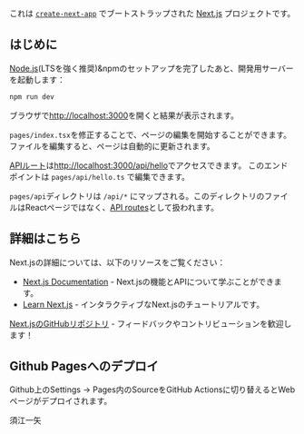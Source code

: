 これは [`create-next-app`](https://github.com/vercel/next.js/tree/canary/packages/create-next-app) でブートストラップされた [Next.js](https://nextjs.org/) プロジェクトです。

## はじめに

[Node.js](https://nodejs.org/en)(LTSを強く推奨)&npmのセットアップを完了したあと、開発用サーバーを起動します：
```bash
npm run dev
```

ブラウザで[http://localhost:3000](http://localhost:3000)を開くと結果が表示されます。

`pages/index.tsx`を修正することで、ページの編集を開始することができます。ファイルを編集すると、ページは自動的に更新されます。

[APIルート](https://nextjs.org/docs/api-routes/introduction)は[http://localhost:3000/api/hello](http://localhost:3000/api/hello)でアクセスできます。
このエンドポイントは `pages/api/hello.ts` で編集できます。

`pages/api`ディレクトリは `/api/*` にマップされる。このディレクトリのファイルはReactページではなく、[API routes](https://nextjs.org/docs/api-routes/introduction)として扱われます。

## 詳細はこちら

Next.jsの詳細については、以下のリソースをご覧ください：

- [Next.js Documentation](https://nextjs.org/docs) - Next.jsの機能とAPIについて学ぶことができます。
- [Learn Next.js](https://nextjs.org/learn) - インタラクティブなNext.jsのチュートリアルです。

[Next.jsのGitHubリポジトリ](https://github.com/vercel/next.js/) - フィードバックやコントリビューションを歓迎します！

## Github Pagesへのデプロイ
Github上のSettings -> Pages内のSourceをGitHub Actionsに切り替えるとWebページがデプロイされます。

須江一矢
